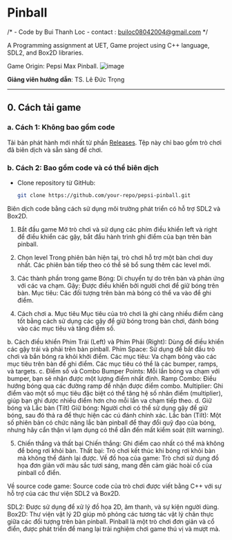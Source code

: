 # Pinball
/*	  - Code by Bui Thanh Loc -
	contact : builoc08042004@gmail.com
*/

A Programming assignment at UET, Game project using C++ language, SDL2, and Box2D libraries.

Game Origin: Pepsi Max Pinball.
![image](https://github.com/user-attachments/assets/b56d714d-f158-459a-80f6-5049245e4736)

**Giảng viên hướng dẫn**: TS. Lê Đức Trọng

---

## 0. Cách tải game

### a. Cách 1: Không bao gồm code
Tải bản phát hành mới nhất từ phần [Releases](https://github.com/your-repo/releases). Tệp này chỉ bao gồm trò chơi đã biên dịch và sẵn sàng để chơi.

### b. Cách 2: Bao gồm code và có thể biên dịch
- Clone repository từ GitHub:
  ```bash
  git clone https://github.com/your-repo/pepsi-pinball.git
Biên dịch code bằng cách sử dụng môi trường phát triển có hỗ trợ SDL2 và Box2D.
1. Bắt đầu game
Mở trò chơi và sử dụng các phím điều khiển left và right để điều khiển các gậy, bắt đầu hành trình ghi điểm của bạn trên bàn pinball.


2. Chọn level
Trong phiên bản hiện tại, trò chơi hỗ trợ một bàn chơi duy nhất. Các phiên bản tiếp theo có thể sẽ bổ sung thêm các level mới.


3. Các thành phần trong game
Bóng: Di chuyển tự do trên bàn và phản ứng với các va chạm.
Gậy: Được điều khiển bởi người chơi để giữ bóng trên bàn.
Mục tiêu: Các đối tượng trên bàn mà bóng có thể va vào để ghi điểm.


4. Cách chơi
a. Mục tiêu
Mục tiêu của trò chơi là ghi càng nhiều điểm càng tốt bằng cách sử dụng các gậy để giữ bóng trong bàn chơi, đánh bóng vào các mục tiêu và tăng điểm số.

b. Cách điều khiển
Phím Trái (Left) và Phím Phải (Right): Dùng để điều khiển các gậy trái và phải trên bàn pinball.
Phím Space: Sử dụng để bắt đầu trò chơi và bắn bóng ra khỏi khởi điểm.
Các mục tiêu: Va chạm bóng vào các mục tiêu trên bàn để ghi điểm. Các mục tiêu có thể là các bumper, ramps, và targets.
c. Điểm số và Combo
Bumper Points: Mỗi lần bóng va chạm với bumper, bạn sẽ nhận được một lượng điểm nhất định.
Ramp Combo: Điều hướng bóng qua các đường ramp để nhận được điểm combo.
Multiplier: Ghi điểm vào một số mục tiêu đặc biệt có thể tăng hệ số nhân điểm (multiplier), giúp bạn ghi được nhiều điểm hơn cho mỗi lần va chạm tiếp theo.
d. Giữ bóng và Lắc bàn (Tilt)
Giữ bóng: Người chơi có thể sử dụng gậy để giữ bóng, sau đó thả ra để thực hiện các cú đánh chính xác.
Lắc bàn (Tilt): Một số phiên bản có chức năng lắc bàn pinball để thay đổi quỹ đạo của bóng, nhưng hãy cẩn thận vì lạm dụng có thể dẫn đến mất kiểm soát (tilt warning).


5. Chiến thắng và thất bại
Chiến thắng: Ghi điểm cao nhất có thể mà không để bóng rơi khỏi bàn.
Thất bại: Trò chơi kết thúc khi bóng rơi khỏi bàn mà không thể đánh lại được.
Về đồ họa của game:
Trò chơi sử dụng đồ họa đơn giản với màu sắc tươi sáng, mang đến cảm giác hoài cổ của pinball cổ điển.

Về source code game:
Source code của trò chơi được viết bằng C++ với sự hỗ trợ của các thư viện SDL2 và Box2D.

SDL2: Được sử dụng để xử lý đồ họa 2D, âm thanh, và sự kiện người dùng.
Box2D: Thư viện vật lý 2D giúp mô phỏng các tương tác vật lý chân thực giữa các đối tượng trên bàn pinball.
Pinball là một trò chơi đơn giản và cổ điển, được phát triển để mang lại trải nghiệm chơi game thú vị và mượt mà.
